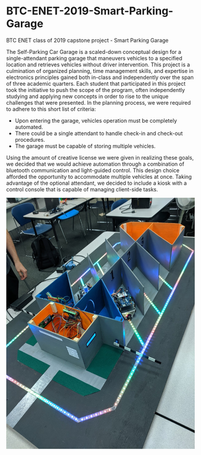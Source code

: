 # BTC-ENET-2019-Smart-Parking-Garage
BTC ENET class of 2019 capstone project - Smart Parking Garage

The Self-Parking Car Garage is a scaled-down conceptual design for a single-attendant parking garage that maneuvers vehicles to a specified location and retrieves vehicles without driver intervention. This project is a culmination of organized planning, time management skills, and expertise in electronics principles gained both in-class and independently over the span of three academic quarters. Each student that participated in this project took the initiative to push the scope of the program, often independently studying and applying new concepts in order to rise to the unique challenges that were presented. In the planning process, we were required to adhere to this short list of criteria:

- Upon entering the garage, vehicles operation must be completely automated.
- There could be a single attendant to handle check-in and check-out procedures.
- The garage must be capable of storing multiple vehicles.

Using the amount of creative license we were given in realizing these goals, we decided that we would achieve automation through a combination of bluetooth communication and light-guided control. This design choice afforded the opportunity to accommodate multiple vehicles at once. Taking advantage of the optional attendant, we decided to include a kiosk with a control console that is capable of managing client-side tasks.

![picture of parking garage](https://raw.githubusercontent.com/Sean2point0/BTC-ENET-2019-Smart-Parking-Garage/master/IMG_20190618_171329.jpg)

